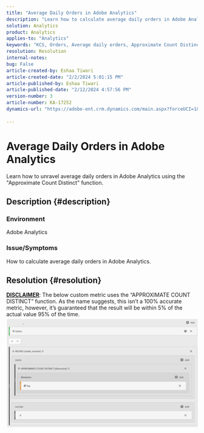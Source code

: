 ```yaml
---
title: "Average Daily Orders in Adobe Analytics"
description: "Learn how to calculate average daily orders in Adobe Analytics using the 'Approximate Count Distinct' function."
solution: Analytics
product: Analytics
applies-to: "Analytics"
keywords: "KCS, Orders, Average daily orders, Approximate Count Distinct, Function"
resolution: Resolution
internal-notes: 
bug: False
article-created-by: Eshaa Tiwari
article-created-date: "2/2/2024 5:01:15 PM"
article-published-by: Eshaa Tiwari
article-published-date: "2/12/2024 4:57:56 PM"
version-number: 3
article-number: KA-17252
dynamics-url: "https://adobe-ent.crm.dynamics.com/main.aspx?forceUCI=1&pagetype=entityrecord&etn=knowledgearticle&id=9ac69aaa-ecc1-ee11-9079-6045bd006268"

---
```

# Average Daily Orders in Adobe Analytics


Learn how to unravel average daily orders in Adobe Analytics using the "Approximate Count Distinct" function.

## Description {#description}


### Environment

Adobe Analytics

### Issue/Symptoms

How to calculate average daily orders in Adobe Analytics.


## Resolution {#resolution}


<u><b>DISCLAIMER</b></u>: The below custom metric uses the “APPROXIMATE COUNT DISTINCT” function. As the name suggests, this isn’t a 100% accurate metric, however, it’s guaranteed that the result will be within 5% of the actual value 95% of the time.
![](assets/62d446f9-58c7-ee11-9079-6045bd0067ea.png)
